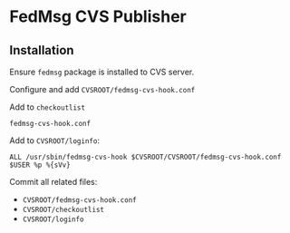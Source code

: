 # FedMsg CVS Publisher

## Installation

Ensure `fedmsg` package is installed to CVS server.

Configure and add `CVSROOT/fedmsg-cvs-hook.conf`

Add to `checkoutlist`
```
fedmsg-cvs-hook.conf
```

Add to `CVSROOT/loginfo`:

```
ALL /usr/sbin/fedmsg-cvs-hook $CVSROOT/CVSROOT/fedmsg-cvs-hook.conf $USER %p %{sVv}
```

Commit all related files:
- `CVSROOT/fedmsg-cvs-hook.conf`
- `CVSROOT/checkoutlist`
- `CVSROOT/loginfo`
